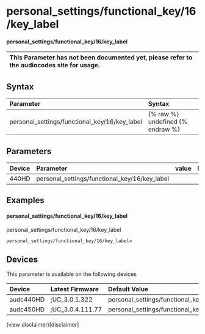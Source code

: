 ﻿---
description: personal_settings/functional_key/16/key_label
search: false
---

# personal_settings/functional_key/16/key_label

#### personal_settings/functional_key/16/key_label


| This Parameter has not been documented yet, please refer to the audiocodes site for usage.  |
| :--- |

## Syntax
| Parameter | Syntax |
| :--- | :--- |
|personal_settings/functional_key/16/key_label | {% raw %} undefined {% endraw %} |

## Parameters
|Device|Parameter|value|Description|
|:---|:---|:---|:---|
| 440HD | personal_settings/functional_key/16/key_label |  |  |

## Examples
#### personal_settings/functional_key/16/key_label

personal_settings/functional_key/16/key_label

```
personal_settings/functional_key/16/key_label=
```

## Devices
This parameter is available on the following devices

| Device | Latest Firmware | Default Value |
|:---|:---|:---|
| audc440HD | ;UC_3.0.1.322 | personal_settings/functional_key/16/key_label= 
| audc450HD | ;UC_3.0.4.111.77 | personal_settings/functional_key/16/key_label= 

(view disclaimer)[disclaimer]

